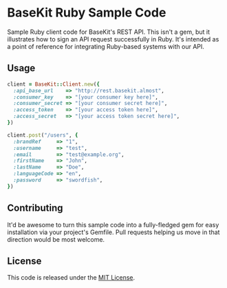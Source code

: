 BaseKit Ruby Sample Code
========================

Sample Ruby client code for BaseKit's REST API. This isn't a gem, but it
illustrates how to sign an API request successfully in Ruby. It's intended as a
point of reference for integrating Ruby-based systems with our API.

Usage
-----

```ruby
client = BaseKit::Client.new({
  :api_base_url    => "http://rest.basekit.almost",
  :consumer_key    => "[your consumer key here]",
  :consumer_secret => "[your consumer secret here]",
  :access_token    => "[your access token here]",
  :access_secret   => "[your access token secret here]",
})

client.post("/users", {
  :brandRef     => "1",
  :username     => "test",
  :email        => "test@example.org",
  :firstName    => "John",
  :lastName     => "Doe",
  :languageCode => "en",
  :password     => "swordfish",
})
```

Contributing
------------

It'd be awesome to turn this sample code into a fully-fledged gem for easy
installation via your project's Gemfile. Pull requests helping us move in that
direction would be most welcome.

License
-------

This code is released under the [MIT License].

[MIT License]: http://www.opensource.org/licenses/MIT
